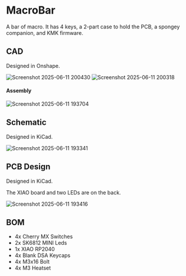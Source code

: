 # MacroBar
A bar of macro. It has 4 keys, a 2-part case to hold the PCB, a spongey companion, and KMK firmware.
## CAD
Designed in Onshape.

![Screenshot 2025-06-11 200430](https://github.com/user-attachments/assets/43bf5c88-3b89-4a00-9038-54ddf3dc0568)
![Screenshot 2025-06-11 200318](https://github.com/user-attachments/assets/dbc9177f-8a72-4ed2-968b-8320695718d1)
#### Assembly
![Screenshot 2025-06-11 193704](https://github.com/user-attachments/assets/47bfec9d-4fae-4dc1-af1a-14ad8d728f4e)
## Schematic
Designed in KiCad.

![Screenshot 2025-06-11 193341](https://github.com/user-attachments/assets/0110c318-15f5-4b07-bc95-b71155ff872c)
## PCB Design
Designed in KiCad.

The XIAO board and two LEDs are on the back.

![Screenshot 2025-06-11 193416](https://github.com/user-attachments/assets/4cb186cf-80c6-4e68-9ee8-c60124bdb7b4)
## BOM
- 4x Cherry MX Switches
- 2x SK6812 MINI Leds
- 1x XIAO RP2040
- 4x Blank DSA Keycaps
- 4x M3x16 Bolt
- 4x M3 Heatset
